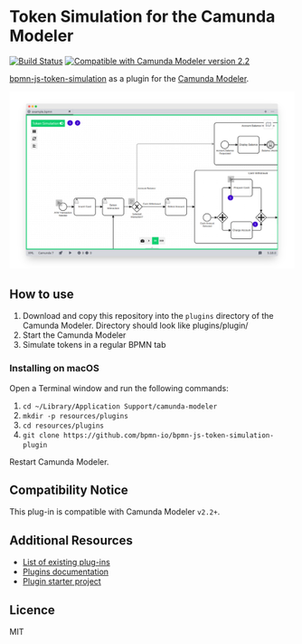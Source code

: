# Token Simulation for the Camunda Modeler

[![Build Status](https://github.com/bpmn-io/bpmn-js-token-simulation-plugin/workflows/CI/badge.svg)](https://github.com/bpmn-io/bpmn-js-token-simulation-plugin/actions?query=workflow%3ACI)
[![Compatible with Camunda Modeler version 2.2](https://img.shields.io/badge/Camunda%20Modeler-2.2+-blue.svg)](https://github.com/camunda/camunda-modeler)

[bpmn-js-token-simulation](https://github.com/bpmn-io/bpmn-js-token-simulation) as a plugin for the [Camunda Modeler](https://camunda.org/bpmn/tool/).

![Screenshot](docs/screenshot.png)

## How to use

1. Download and copy this repository into the `plugins` directory of the Camunda Modeler. Directory should look like plugins/plugin/
2. Start the Camunda Modeler
3. Simulate tokens in a regular BPMN tab

### Installing on macOS

Open a Terminal window and run the following commands:

1. `cd ~/Library/Application Support/camunda-modeler`
2. `mkdir -p resources/plugins`
3. `cd resources/plugins`
4. `git clone https://github.com/bpmn-io/bpmn-js-token-simulation-plugin`

Restart Camunda Modeler.

## Compatibility Notice

This plug-in is compatible with Camunda Modeler `v2.2+`.

## Additional Resources

* [List of existing plug-ins](https://github.com/camunda/camunda-modeler-plugins)
* [Plugins documentation](https://github.com/camunda/camunda-modeler/tree/master/docs/plugins)
* [Plugin starter project](https://github.com/camunda/camunda-modeler-plugin-example)

## Licence

MIT
